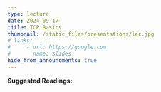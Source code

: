 ```yaml
---
type: lecture
date: 2024-09-17
title: TCP Basics
thumbnail: /static_files/presentations/lec.jpg
# links: 
#     - url: https://google.com
#       name: slides
hide_from_announcments: true
---
```

**Suggested Readings:**

